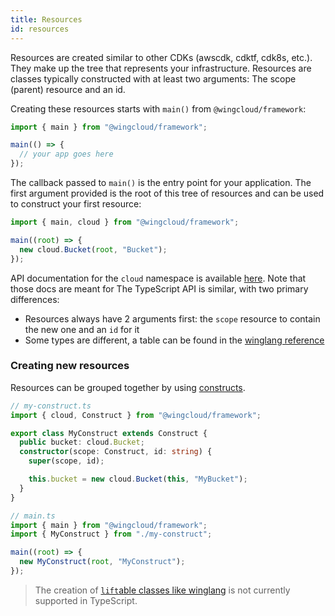 ```yaml
---
title: Resources
id: resources
---
```


Resources are created similar to other CDKs (awscdk, cdktf, cdk8s, etc.). They make up the tree that represents your infrastructure.
Resources are classes typically constructed with at least two arguments: The scope (parent) resource and an id.

Creating these resources starts with `main()` from `@wingcloud/framework`:

```ts
import { main } from "@wingcloud/framework";

main(() => {
  // your app goes here
});
```

The callback passed to `main()` is the entry point for your application. The first argument provided is the root of this tree of resources and can be used to construct your first resource:

```ts
import { main, cloud } from "@wingcloud/framework";

main((root) => {
  new cloud.Bucket(root, "Bucket");
});
```

API documentation for the `cloud` namespace is available [here](/docs/api/category/cloud).
Note that those docs are meant for The TypeScript API is similar, with two primary differences:

- Resources always have 2 arguments first: the `scope` resource to contain the new one and an `id` for it
- Some types are different, a table can be found in the [winglang reference](/docs/api/language-reference#522-type-model)

### Creating new resources

Resources can be grouped together by using [constructs](https://github.com/aws/constructs).

```ts
// my-construct.ts
import { cloud, Construct } from "@wingcloud/framework";

export class MyConstruct extends Construct {
  public bucket: cloud.Bucket;
  constructor(scope: Construct, id: string) {
    super(scope, id);

    this.bucket = new cloud.Bucket(this, "MyBucket");
  }
}
```

```ts
// main.ts
import { main } from "@wingcloud/framework";
import { MyConstruct } from "./my-construct";

main((root) => {
  new MyConstruct(root, "MyConstruct");
});
```

> The creation of [`lift`able classes like winglang](/docs/api/language/classes) is not currently supported in TypeScript.
